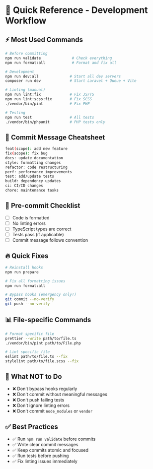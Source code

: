 # 🚀 Quick Reference - Development Workflow

## ⚡ Most Used Commands

```bash
# Before committing
npm run validate              # Check everything
npm run format:all            # Format and fix all

# Development
npm run dev:all              # Start all dev servers
composer run dev             # Start Laravel + Queue + Vite

# Linting (manual)
npm run lint:fix             # Fix JS/TS
npm run lint:scss:fix        # Fix SCSS
./vendor/bin/pint            # Fix PHP

# Testing
npm run test                 # All tests
./vendor/bin/phpunit         # PHP tests only
```

## 📝 Commit Message Cheatsheet

```bash
feat(scope): add new feature
fix(scope): fix bug
docs: update documentation
style: formatting changes
refactor: code restructuring
perf: performance improvements
test: add/update tests
build: dependency updates
ci: CI/CD changes
chore: maintenance tasks
```

## 🎯 Pre-commit Checklist

- [ ] Code is formatted
- [ ] No linting errors
- [ ] TypeScript types are correct
- [ ] Tests pass (if applicable)
- [ ] Commit message follows convention

## 🔥 Quick Fixes

```bash
# Reinstall hooks
npm run prepare

# Fix all formatting issues
npm run format:all

# Bypass hooks (emergency only!)
git commit --no-verify
git push --no-verify
```

## 📊 File-specific Commands

```bash
# Format specific file
prettier --write path/to/file.ts
./vendor/bin/pint path/to/File.php

# Lint specific file
eslint path/to/file.ts --fix
stylelint path/to/file.scss --fix
```

## 🛑 What NOT to Do

- ❌ Don't bypass hooks regularly
- ❌ Don't commit without meaningful messages
- ❌ Don't push failing tests
- ❌ Don't ignore linting errors
- ❌ Don't commit `node_modules` or `vendor`

## ✅ Best Practices

- ✅ Run `npm run validate` before commits
- ✅ Write clear commit messages
- ✅ Keep commits atomic and focused
- ✅ Run tests before pushing
- ✅ Fix linting issues immediately
